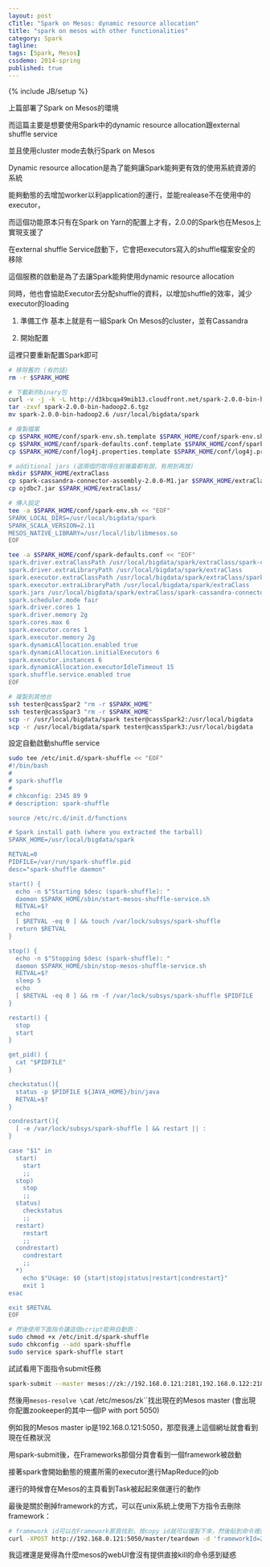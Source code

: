 ```yaml
---
layout: post
cTitle: "Spark on Mesos: dynamic resource allocation"
title: "spark on mesos with other functionalities"
category: Spark
tagline:
tags: [Spark, Mesos]
cssdemo: 2014-spring
published: true
---
```

{% include JB/setup %} 

上篇部署了Spark on Mesos的環境

而這篇主要是想要使用Spark中的dynamic resource allocation跟external shuffle service

並且使用cluster mode去執行Spark on Mesos

<!-- more -->

Dynamic resource allocation是為了能夠讓Spark能夠更有效的使用系統資源的系統

能夠動態的去增加worker以利application的運行，並能realease不在使用中的executor，

而這個功能原本只有在Spark on Yarn的配置上才有，2.0.0的Spark也在Mesos上實現支援了

在external shuffle Service啟動下，它會把executors寫入的shuffle檔案安全的移除

這個服務的啟動是為了去讓Spark能夠使用dynamic resource allocation

同時，他也會協助Executor去分配shuffle的資料，以增加shuffle的效率，減少executor的loading


1. 準備工作
   基本上就是有一組Spark On Mesos的cluster，並有Cassandra

2. 開始配置

這裡只要重新配置Spark即可

``` bash
# 移除舊的 (有的話)
rm -r $SPARK_HOME

# 下載新的binary包
curl -v -j -k -L http://d3kbcqa49mib13.cloudfront.net/spark-2.0.0-bin-hadoop2.6.tgz -o spark-2.0.0-bin-hadoop2.6.tgz
tar -zxvf spark-2.0.0-bin-hadoop2.6.tgz
mv spark-2.0.0-bin-hadoop2.6 /usr/local/bigdata/spark

# 複製檔案
cp $SPARK_HOME/conf/spark-env.sh.template $SPARK_HOME/conf/spark-env.sh
cp $SPARK_HOME/conf/spark-defaults.conf.template $SPARK_HOME/conf/spark-defaults.conf
cp $SPARK_HOME/conf/log4j.properties.template $SPARK_HOME/conf/log4j.properties

# additional jars (這兩個的取得在前幾篇都有說，有用到再放)
mkdir $SPARK_HOME/extraClass
cp spark-cassandra-connector-assembly-2.0.0-M1.jar $SPARK_HOME/extraClass/
cp ojdbc7.jar $SPARK_HOME/extraClass/

# 傳入設定
tee -a $SPARK_HOME/conf/spark-env.sh << "EOF"
SPARK_LOCAL_DIRS=/usr/local/bigdata/spark
SPARK_SCALA_VERSION=2.11
MESOS_NATIVE_LIBRARY=/usr/local/lib/libmesos.so
EOF

tee -a $SPARK_HOME/conf/spark-defaults.conf << "EOF"
spark.driver.extraClassPath /usr/local/bigdata/spark/extraClass/spark-cassandra-connector-assembly-2.0.0-M1.jar:/usr/local/bigdata/spark/extraClass/ojdbc7.jar
spark.driver.extraLibraryPath /usr/local/bigdata/spark/extraClass
spark.executor.extraClassPath /usr/local/bigdata/spark/extraClass/spark-cassandra-connector-assembly-2.0.0-M1.jar:/usr/local/bigdata/spark/extraClass/ojdbc7.jar
spark.executor.extraLibraryPath /usr/local/bigdata/spark/extraClass
spark.jars /usr/local/bigdata/spark/extraClass/spark-cassandra-connector-assembly-2.0.0-M1.jar,/usr/local/bigdata/spark/extraClass/ojdbc7.jar
spark.scheduler.mode fair
spark.driver.cores 1
spark.driver.memory 2g
spark.cores.max 6
spark.executor.cores 1
spark.executor.memory 2g
spark.dynamicAllocation.enabled true
spark.dynamicAllocation.initialExecutors 6
spark.executor.instances 6
spark.dynamicAllocation.executorIdleTimeout 15
spark.shuffle.service.enabled true
EOF

# 複製到其他台
ssh tester@cassSpar2 "rm -r $SPARK_HOME"
ssh tester@cassSpar3 "rm -r $SPARK_HOME"
scp -r /usr/local/bigdata/spark tester@cassSpark2:/usr/local/bigdata
scp -r /usr/local/bigdata/spark tester@cassSpark3:/usr/local/bigdata
```

設定自動啟動shuffle service

``` bash
sudo tee /etc/init.d/spark-shuffle << "EOF"
#!/bin/bash
#
# spark-shuffle
# 
# chkconfig: 2345 89 9 
# description: spark-shuffle

source /etc/rc.d/init.d/functions

# Spark install path (where you extracted the tarball)
SPARK_HOME=/usr/local/bigdata/spark

RETVAL=0
PIDFILE=/var/run/spark-shuffle.pid
desc="spark-shuffle daemon"

start() {
  echo -n $"Starting $desc (spark-shuffle): "
  daemon $SPARK_HOME/sbin/start-mesos-shuffle-service.sh
  RETVAL=$?
  echo
  [ $RETVAL -eq 0 ] && touch /var/lock/subsys/spark-shuffle
  return $RETVAL
}

stop() {
  echo -n $"Stopping $desc (spark-shuffle): "
  daemon $SPARK_HOME/sbin/stop-mesos-shuffle-service.sh
  RETVAL=$?
  sleep 5
  echo
  [ $RETVAL -eq 0 ] && rm -f /var/lock/subsys/spark-shuffle $PIDFILE
}

restart() {
  stop
  start
}

get_pid() {
  cat "$PIDFILE"
}

checkstatus(){
  status -p $PIDFILE ${JAVA_HOME}/bin/java
  RETVAL=$?
}

condrestart(){
  [ -e /var/lock/subsys/spark-shuffle ] && restart || :
}

case "$1" in
  start)
    start
    ;;
  stop)
    stop
    ;;
  status)
    checkstatus
    ;;
  restart)
    restart
    ;;
  condrestart)
    condrestart
    ;;
  *)
    echo $"Usage: $0 {start|stop|status|restart|condrestart}"
    exit 1
esac

exit $RETVAL
EOF

# 然後使用下面指令讓這個script能夠自動跑：
sudo chmod +x /etc/init.d/spark-shuffle
sudo chkconfig --add spark-shuffle
sudo service spark-shuffle start
```

試試看用下面指令submit任務

``` bash
spark-submit --master mesos://zk://192.168.0.121:2181,192.168.0.122:2181,192.168.0.123:2181/mesos --class cassSpark test_cassspark_2.11-1.0.jar
```
  
然後用`mesos-resolve \`cat /etc/mesos/zk\``找出現在的Mesos master (會出現你配置zookeeper的其中一個IP with port 5050)

例如我的Mesos master ip是192.168.0.121:5050，那麼我連上這個網址就會看到現在任務狀況

用spark-submit後，在Frameworks那個分頁會看到一個framework被啟動

接著spark會開始動態的規畫所需的executor進行MapReduce的job

運行的時候會在Mesos的主頁看到Task被起起來做運行的動作


最後是關於刪掉framework的方式，可以在unix系統上使用下方指令去刪除framework：

``` bash
# framework id可以在Framework那頁找到，按copy id就可以複製下來，然後貼到命令裡面來發出刪除的動作
curl -XPOST http://192.168.0.121:5050/master/teardown -d 'frameworkId=2444f6a3-1bfb-47d6-8b11-ab9c8f56e3c9-0000'
```
  
我這裡還是覺得為什麼mesos的webUI會沒有提供直接kill的命令感到疑惑
